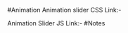 #Animation
Animation slider CSS Link:-
    <link href="https://unpkg.com/aos@2.3.1/dist/aos.css" rel="stylesheet">

Animation Slider JS Link:-
    <script src="https://unpkg.com/aos@2.3.1/dist/aos.js"></script>
    <script>
        AOS.init();
    </script> 
#Notes
    <i data-aos="fade-up" data-aos-duration="1000">
    <i data-aos="flip-left" data-aos-delay="1500">

